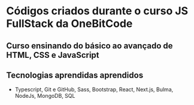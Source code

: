 # Códigos criados durante o curso JS FullStack da OneBitCode
## Curso ensinando do básico ao avançado de HTML, CSS e JavaScript
## Tecnologias aprendidas aprendidos 
* Typescript, Git e GitHub, Sass, Bootstrap, React, Next.js, Bulma, NodeJs, MongoDB, SQL
